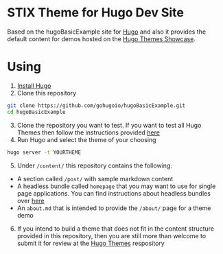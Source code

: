 # STIX Theme for Hugo Dev Site

Based on the hugoBasicExample site for [Hugo](https://gohugo.io/) and
also it provides the default content for demos hosted on the [Hugo
Themes Showcase](https://themes.gohugo.io/).

# Using

1. [Install Hugo](https://gohugo.io/overview/installing/)
2. Clone this repository
```bash
git clone https://github.com/gohugoio/hugoBasicExample.git
cd hugoBasicExample
```
3. Clone the repository you want to test. If you want to test all Hugo
   Themes then follow the instructions provided
   [here](https://github.com/gohugoio/hugoThemes#installing-all-themes)
4. Run Hugo and select the theme of your choosing
```bash
hugo server -t YOURTHEME
```
5. Under `/content/` this repository contains the following:
  - A section called `/post/` with sample markdown content
  - A headless bundle called `homepage` that you may want to use for
    single page applications. You can find instructions about headless
    bundles over
    [here](https://gohugo.io/content-management/page-bundles/#headless-bundle)
  - An `about.md` that is intended to provide the `/about/` page for a
    theme demo
6. If you intend to build a theme that does not fit in the content
   structure provided in this repository, then you are still more than
   welcome to submit it for review at the
   [Hugo Themes](https://github.com/gohugoio/hugoThemes/issues) respository
